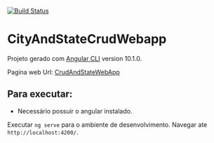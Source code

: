 [![Build Status](https://travis-ci.org/gmatozinho/city-and-state-crud-webapp.svg?branch=main)](https://travis-ci.org/gmatozinho/city-and-state-crud-webapp)

# CityAndStateCrudWebapp

Projeto gerado com [Angular CLI](https://github.com/angular/angular-cli) version 10.1.0.

Pagina web Url: [CrudAndStateWebApp](https://city-and-state-crud-webapp.web.app/)

## Para executar:

- Necessário possuir o angular instalado.

Executar `ng serve` para o ambiente de desenvolvimento. Navegar ate `http://localhost:4200/`.
